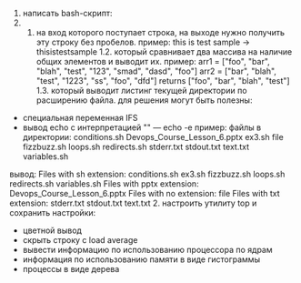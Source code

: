 1. написать bash-скрипт:
1. 1. на вход которого поступает строка, на выходе нужно получить эту строку без пробелов.
пример:
this is test sample -> thisistestsample
1.2. который сравнивает два массива на наличие общих элементов и выводит их.
пример:
arr1 = ["foo", "bar", "blah", "test", "123", "smad", "dasd", "foo"]
arr2 = ["bar", "blah", "test", "1223", "ss", "foo", "dfd"]
returns ["foo", "bar", "blah", "test"]
1.3. который выводит листинг текущей директории по расширению файла. 
для решения могут быть полезны:
- специальная переменная IFS
- вывод echo с интерпретацией "\" — echo -e
пример:
файлы в директории:
conditions.sh
Devops_Course_Lesson_6.pptx
ex3.sh
file
fizzbuzz.sh
loops.sh
redirects.sh
stderr.txt
stdout.txt
text.txt
variables.sh

вывод:
Files with sh extension:
        conditions.sh
        ex3.sh
        fizzbuzz.sh
        loops.sh
        redirects.sh
        variables.sh
Files with pptx extension:
        Devops_Course_Lesson_6.pptx
Files with no extension:
        file
Files with txt extension:
        stderr.txt
        stdout.txt
        text.txt
2. настроить утилиту top и сохранить настройки:
 - цветной вывод
 - скрыть строку с load average
 - вывести информацию по использованию процессора по ядрам
 - информация по использованию памяти в виде гистограммы
 - процессы в виде дерева